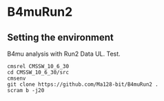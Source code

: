 # B4muRun2

## Setting the environment
B4mu analysis with Run2 Data UL. Test.
```
cmsrel CMSSW_10_6_30
cd CMSSW_10_6_30/src
cmsenv
git clone https://github.com/Ma128-bit/B4muRun2 .
scram b -j20
```
<p>&nbsp;</p>

